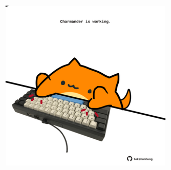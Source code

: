 <!-- built at 20/03/2023, 16:00:55 UTC -->
<p align="center">
  <img width="500" height="500" src="./ReadmeImage.svg">
</p>
